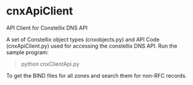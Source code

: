 # cnxApiClient
API Client for Constellix DNS API

A set of Constellix object types (cnxobjects.py) and API Code (cnxApiClient.py) used for accessing 
the constellix DNS API.  Run the sample program:

> python cnxClientApi.py

To get the BIND files for all zones and search them for non-RFC records.
